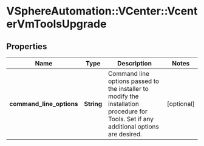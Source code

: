 # VSphereAutomation::VCenter::VcenterVmToolsUpgrade

## Properties
Name | Type | Description | Notes
------------ | ------------- | ------------- | -------------
**command_line_options** | **String** | Command line options passed to the installer to modify the installation procedure for Tools. Set if any additional options are desired. | [optional] 


